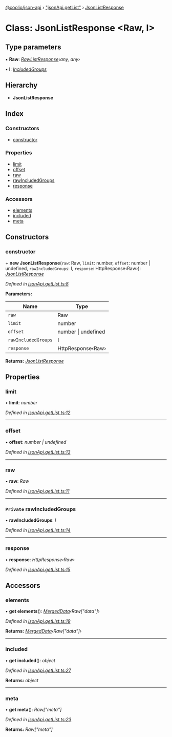 [@coolio/json-api](../README.md) › ["jsonApi.getList"](../modules/_jsonapi_getlist_.md) › [JsonListResponse](_jsonapi_getlist_.jsonlistresponse.md)

# Class: JsonListResponse <**Raw, I**>

## Type parameters

▪ **Raw**: *[RawListResponse](../interfaces/_jsonapi_interface_.rawlistresponse.md)‹any, any›*

▪ **I**: *[IncludedGroups](../modules/_jsonapi_interface_.md#includedgroups)*

## Hierarchy

* **JsonListResponse**

## Index

### Constructors

* [constructor](_jsonapi_getlist_.jsonlistresponse.md#constructor)

### Properties

* [limit](_jsonapi_getlist_.jsonlistresponse.md#limit)
* [offset](_jsonapi_getlist_.jsonlistresponse.md#offset)
* [raw](_jsonapi_getlist_.jsonlistresponse.md#raw)
* [rawIncludedGroups](_jsonapi_getlist_.jsonlistresponse.md#private-rawincludedgroups)
* [response](_jsonapi_getlist_.jsonlistresponse.md#response)

### Accessors

* [elements](_jsonapi_getlist_.jsonlistresponse.md#elements)
* [included](_jsonapi_getlist_.jsonlistresponse.md#included)
* [meta](_jsonapi_getlist_.jsonlistresponse.md#meta)

## Constructors

###  constructor

\+ **new JsonListResponse**(`raw`: Raw, `limit`: number, `offset`: number | undefined, `rawIncludedGroups`: I, `response`: HttpResponse‹Raw›): *[JsonListResponse](_jsonapi_getlist_.jsonlistresponse.md)*

*Defined in [jsonApi.getList.ts:8](https://github.com/headline-1/coolio/blob/32658f8/packages/json-api/src/jsonApi.getList.ts#L8)*

**Parameters:**

Name | Type |
------ | ------ |
`raw` | Raw |
`limit` | number |
`offset` | number &#124; undefined |
`rawIncludedGroups` | I |
`response` | HttpResponse‹Raw› |

**Returns:** *[JsonListResponse](_jsonapi_getlist_.jsonlistresponse.md)*

## Properties

###  limit

• **limit**: *number*

*Defined in [jsonApi.getList.ts:12](https://github.com/headline-1/coolio/blob/32658f8/packages/json-api/src/jsonApi.getList.ts#L12)*

___

###  offset

• **offset**: *number | undefined*

*Defined in [jsonApi.getList.ts:13](https://github.com/headline-1/coolio/blob/32658f8/packages/json-api/src/jsonApi.getList.ts#L13)*

___

###  raw

• **raw**: *Raw*

*Defined in [jsonApi.getList.ts:11](https://github.com/headline-1/coolio/blob/32658f8/packages/json-api/src/jsonApi.getList.ts#L11)*

___

### `Private` rawIncludedGroups

• **rawIncludedGroups**: *I*

*Defined in [jsonApi.getList.ts:14](https://github.com/headline-1/coolio/blob/32658f8/packages/json-api/src/jsonApi.getList.ts#L14)*

___

###  response

• **response**: *HttpResponse‹Raw›*

*Defined in [jsonApi.getList.ts:15](https://github.com/headline-1/coolio/blob/32658f8/packages/json-api/src/jsonApi.getList.ts#L15)*

## Accessors

###  elements

• **get elements**(): *[MergedData](../modules/_jsonapi_interface_.md#mergeddata)‹Raw["data"]›*

*Defined in [jsonApi.getList.ts:19](https://github.com/headline-1/coolio/blob/32658f8/packages/json-api/src/jsonApi.getList.ts#L19)*

**Returns:** *[MergedData](../modules/_jsonapi_interface_.md#mergeddata)‹Raw["data"]›*

___

###  included

• **get included**(): *object*

*Defined in [jsonApi.getList.ts:27](https://github.com/headline-1/coolio/blob/32658f8/packages/json-api/src/jsonApi.getList.ts#L27)*

**Returns:** *object*

___

###  meta

• **get meta**(): *Raw["meta"]*

*Defined in [jsonApi.getList.ts:23](https://github.com/headline-1/coolio/blob/32658f8/packages/json-api/src/jsonApi.getList.ts#L23)*

**Returns:** *Raw["meta"]*
